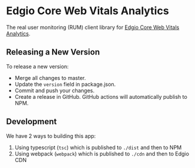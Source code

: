 # Edgio Core Web Vitals Analytics

The real user monitoring (RUM) client library
for [Edgio Core Web Vitals Analytics](https://docs.edg.io/guides/core_web_vitals).

## Releasing a New Version

To release a new version:

- Merge all changes to master.
- Update the `version` field in package.json.
- Commit and push your changes.
- Create a release in GitHub. GitHub actions will automatically publish to NPM.

## Development

We have 2 ways to building this app:

1. Using typescript (`tsc`) which is published to `./dist` and then to NPM
2. Using webpack (`webpack`) which is published to `./cdn` and then to Edgio CDN
